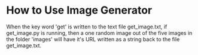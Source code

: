 # How to Use Image Generator 
When the key word 'get' is written to the text file get_image.txt, if get_image.py is running, then a one random image out of the five images in the folder 'images' will have it's URL written as a string back to the file get_image.txt.
